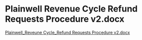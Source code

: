 # Plainwell Revenue Cycle Refund Requests Procedure v2.docx

[Plainwell_Reveune Cycle_Refund Requests Procedure v2.docx](Plainwell%20Revenue%20Cycle%20Refund%20Requests%20Procedure%20%2022036fbf94994baca78ff28bb9afff0e/Plainwell_Reveune_Cycle_Refund_Requests_Procedure_v2.docx)
